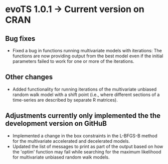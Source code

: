 # evoTS 1.0.1 -> Current version on CRAN

## Bug fixes

- Fixed a bug in functions running multivariate models with iterations: The functions are now  providing output from the best model even if the initial parameters failed to work for one or more of the iterations. 

## Other changes

- Added functionality for running iterations of the multivariate unbiased random walk model with a shift point (i.e., where different sections of a time-series are described by separate R matrices).

## Adjustments currently only implemented the the development version on GitHuB

- Implemented a change in the box constraints in the L-BFGS-B method for the multivariate accelerated and decelerated models. 
- Updated the list of messages to print as part of the output based on how the 'optim' function may fail while searching for the maximum likelihood for multivariate unbiased random walk models.  

